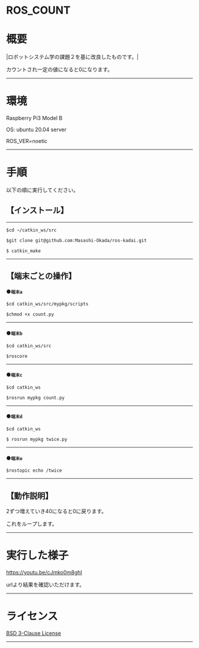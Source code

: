 # ROS_COUNT

# 概要

|ロボットシステム学の課題２を基に改良したものです。|

カウントされ一定の値になると0になります。
***

# 環境

Raspberry Pi3 Model B

OS: ubuntu 20.04 server

ROS_VER=noetic
***
# 手順
以下の順に実行してください。

 ## 【インストール】
---

```
$cd ~/catkin_ws/src

$git clone git@github.com:Masashi-Okada/ros-kadai.git

$ catkin_make
```
***




## 【端末ごとの操作】

####  ●`端末a`


```
$cd catkin_ws/src/mypkg/scripts

$chmod +x count.py 
```
***

#### ●`端末b`

```
$cd catkin_ws/src

$roscore
```
***

#### ●`端末c`
```
$cd catkin_ws

$rosrun mypkg count.py
```
***

#### ●`端末d`
```
$cd catkin_ws

$ rosrun mypkg twice.py
```
***

#### ●`端末e`
```
$rostopic echo /twice
```
***

## 【動作説明】

2ずつ増えていき40になると0に戻ります。

これをループします。
***

# 実行した様子

https://youtu.be/cJmko0m8ghI

urlより結果を確認いただけます。
***
# ライセンス

[BSD 3-Clause License](https://github.com/Masashi-Okada/ros-kadai/blob/master/LICENSE)
***

